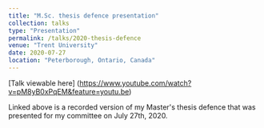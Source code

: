 ```yaml
---
title: "M.Sc. thesis defence presentation"
collection: talks
type: "Presentation"
permalink: /talks/2020-thesis-defence
venue: "Trent University"
date: 2020-07-27
location: "Peterborough, Ontario, Canada"
---
```


[Talk viewable here] (https://www.youtube.com/watch?v=pM8yB0xPqEM&feature=youtu.be)

Linked above is a recorded version of my Master's thesis defence that was presented for my committee on July 27th, 2020.
